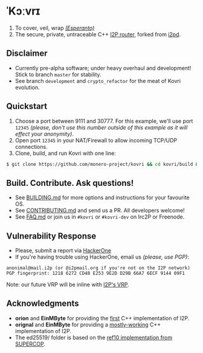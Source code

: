 # **ˈKɔːvrɪ**

1. To cover, veil, wrap *[(Esperanto)](https://en.wikipedia.org/wiki/Esperanto)*
2. The secure, private, untraceable C++ [I2P router](https://geti2p.net), forked from [i2pd](https://github.com/PurpleI2P/i2pd/tree/master).

## Disclaimer
- Currently pre-alpha software; under heavy overhaul and development! Stick to branch ```master``` for stability.
- See branch ```development``` and ```crypto_refactor``` for the meat of Kovri evolution.

## Quickstart
1. Choose a port between 9111 and 30777. For this example,  we'll use port ```12345``` *(please, don't use this number outside of this example as it will effect your anonymity)*.
2. Open port ```12345``` in your NAT/Firewall to allow incoming TCP/UDP connections.
3. Clone, build, and run Kovri with one line:
```bash
$ git clone https://github.com/monero-project/kovri && cd kovri/build && cmake ../ && make && ./kovri --port 12345
```

## Build. Contribute. Ask questions!
- See [BUILDING.md](https://github.com/monero-project/kovri/blob/master/BUILDING.md) for more options and instructions for your favourite OS.
- See [CONTRIBUTING.md](https://github.com/monero-project/kovri/blob/master/CONTRIBUTING.md) and send us a PR. All developers welcome!
- See [FAQ.md](https://github.com/monero-project/kovri/blob/master/FAQ.md) or join us in ```#kovri``` or ```#kovri-dev``` on Irc2P or Freenode.

## Vulnerability Response
- Please, submit a report via [HackerOne](https://hackerone.com/kovri)
- If you're having trouble using HackerOne, email us *(please, use PGP)*:
```
anonimal@mail.i2p (or @i2pmail.org if you're not on the I2P network)
PGP fingerprint: 1218 6272 CD48 E253 9E2D D29B 66A7 6ECF 9144 09F1
```
Note: our future VRP will be inline with [I2P's VRP](https://trac.i2p2.de/ticket/1119).

## Acknowledgments
- **orion** and **EinMByte** for providing the [first](http://git.repo.i2p.xyz/w/i2pcpp.git) C++ implementation of I2P.
- **orignal** and **EinMByte** for providing a [mostly-working](https://github.com/PurpleI2P/i2pd/issues) C++ implementation of I2P.
- The ed25519/ folder is based on the [ref10 implementation from SUPERCOP](http://bench.cr.yp.to/supercop.html).
